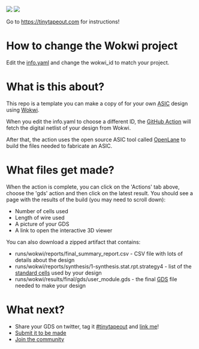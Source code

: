 ![](../../workflows/gds/badge.svg) ![](../../workflows/docs/badge.svg)

Go to https://tinytapeout.com for instructions!

# How to change the Wokwi project

Edit the [info.yaml](info.yaml) and change the wokwi_id to match your project.

# What is this about?

This repo is a template you can make a copy of for your own [ASIC](https://www.zerotoasiccourse.com/terminology/asic/) design using [Wokwi](https://wokwi.com/).

When you edit the info.yaml to choose a different ID, the [GitHub Action](.github/workflows/gds.yaml) will fetch the digital netlist of your design from Wokwi.

After that, the action uses the open source ASIC tool called [OpenLane](https://www.zerotoasiccourse.com/terminology/openlane/) to build the files needed to fabricate an ASIC.

# What files get made?

When the action is complete, you can click on the 'Actions' tab above, choose the 'gds' action and then click on the latest result.
You should see a page with the results of the build (you may need to scroll down):

* Number of cells used
* Length of wire used
* A picture of your GDS
* A link to open the interactive 3D viewer

You can also download a zipped artifact that contains:

* runs/wokwi/reports/final_summary_report.csv  - CSV file with lots of details about the design
* runs/wokwi/reports/synthesis/1-synthesis.stat.rpt.strategy4 - list of the [standard cells](https://www.zerotoasiccourse.com/terminology/standardcell/) used by your design
* runs/wokwi/results/final/gds/user_module.gds - the final [GDS](https://www.zerotoasiccourse.com/terminology/gds2/) file needed to make your design

# What next?

* Share your GDS on twitter, tag it [#tinytapeout](https://twitter.com/hashtag/tinytapeout?src=hashtag_click) and [link me](https://twitter.com/matthewvenn)!
* [Submit it to be made](https://docs.google.com/forms/d/e/1FAIpQLSc3ZF0AHKD3LoZRSmKX5byl-0AzrSK8ADeh0DtkZQX0bbr16w/viewform?usp=sf_link)
* [Join the community](https://discord.gg/rPK2nSjxy8)
